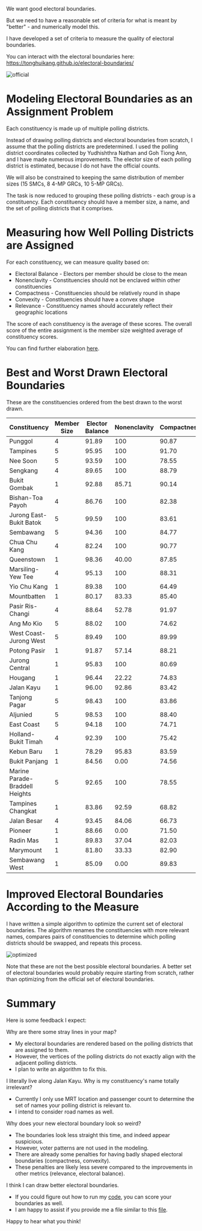 We want good electoral boundaries.

But we need to have a reasonable set of criteria for what is meant by "better" - and numerically model this.

I have developed a set of criteria to measure the quality of electoral boundaries.

You can interact with the electoral boundaries here: https://tonghuikang.github.io/electoral-boundaries/

![official](https://i.imgur.com/mNtLvK1.png)


# Modeling Electoral Boundaries as an Assignment Problem

Each constituency is made up of multiple polling districts.

Instead of drawing polling districts and electoral boundaries from scratch, I assume that the polling districts are predetermined.
I used the polling district coordinates collected by Yudhishthra Nathan and Goh Tiong Ann, and I have made numerous improvements.
The elector size of each polling district is estimated, because I do not have the official counts.

We will also be constrained to keeping the same distribution of member sizes (15 SMCs, 8 4-MP GRCs, 10 5-MP GRCs).

The task is now reduced to grouping these polling districts - each group is a constituency.
Each constituency should have a member size, a name, and the set of polling districts that it comprises.


# Measuring how Well Polling Districts are Assigned

For each constituency, we can measure quality based on:

- Electoral Balance - Electors per member should be close to the mean
- Nonenclavity - Constituencies should not be enclaved within other constituencies
- Compactness - Constituencies should be relatively round in shape
- Convexity - Constituencies should have a convex shape
- Relevance - Constituency names should accurately reflect their geographic locations

The score of each constituency is the average of these scores.
The overall score of the entire assignment is the member size weighted average of constituency scores.

You can find further elaboration [here](https://github.com/tonghuikang/electoral-boundaries/blob/master/SCORING.md).


# Best and Worst Drawn Electoral Boundaries

These are the constituencies ordered from the best drawn to the worst drawn.

| Constituency | Member Size | Elector Balance | Nonenclavity | Compactness | Convexity | Relevance | Constituency Score |
|--------------|-------------|-----------------|--------------|-------------|-----------|-----------|-------------------|
| Punggol | 4 | 91.89 | 100 | 90.87 | 81.94 | 100 | 91.89 |
| Tampines | 5 | 95.95 | 100 | 91.70 | 72.50 | 96.25 | 91.28 |
| Nee Soon | 5 | 93.59 | 100 | 78.55 | 87.88 | 94.00 | 90.80 |
| Sengkang | 4 | 89.65 | 100 | 88.79 | 88.06 | 95.12 | 89.65 |
| Bukit Gombak | 1 | 92.88 | 85.71 | 90.14 | 85.61 | 85.71 | 88.01 |
| Bishan-Toa Payoh | 4 | 86.76 | 100 | 82.38 | 88.26 | 76.57 | 86.76 |
| Jurong East-Bukit Batok | 5 | 99.59 | 100 | 83.61 | 60.87 | 67.62 | 82.34 |
| Sembawang | 5 | 94.36 | 100 | 84.77 | 77.83 | 54.34 | 82.26 |
| Chua Chu Kang | 4 | 82.24 | 100 | 90.77 | 81.70 | 80.06 | 82.24 |
| Queenstown | 1 | 98.36 | 40.00 | 87.85 | 91.12 | 90.91 | 81.65 |
| Marsiling-Yew Tee | 4 | 95.13 | 100 | 88.31 | 73.16 | 48.29 | 80.98 |
| Yio Chu Kang | 1 | 89.38 | 100 | 64.49 | 70.24 | 77.78 | 80.38 |
| Mountbatten | 1 | 80.17 | 83.33 | 85.40 | 82.34 | 57.15 | 77.68 |
| Pasir Ris-Changi | 4 | 88.64 | 52.78 | 91.97 | 84.71 | 68.94 | 77.41 |
| Ang Mo Kio | 5 | 88.02 | 100 | 74.62 | 70.72 | 49.09 | 76.49 |
| West Coast-Jurong West | 5 | 89.49 | 100 | 89.99 | 95.83 | 0.00 | 75.06 |
| Potong Pasir | 1 | 91.87 | 57.14 | 88.21 | 84.25 | 50.00 | 74.29 |
| Jurong Central | 1 | 95.83 | 100 | 80.69 | 88.74 | 0.00 | 73.05 |
| Hougang | 1 | 96.44 | 22.22 | 74.83 | 69.67 | 100 | 72.63 |
| Jalan Kayu | 1 | 96.00 | 92.86 | 83.42 | 87.73 | 0.00 | 72.00 |
| Tanjong Pagar | 5 | 98.43 | 100 | 83.86 | 66.71 | 7.58 | 71.32 |
| Aljunied | 5 | 98.53 | 100 | 88.40 | 69.30 | 0.00 | 71.25 |
| East Coast | 5 | 94.18 | 100 | 74.71 | 86.48 | 0.00 | 71.07 |
| Holland-Bukit Timah | 4 | 92.39 | 100 | 75.42 | 70.19 | 3.54 | 68.31 |
| Kebun Baru | 1 | 78.29 | 95.83 | 83.59 | 82.52 | 0.00 | 68.05 |
| Bukit Panjang | 1 | 84.56 | 0.00 | 74.56 | 76.60 | 100 | 67.14 |
| Marine Parade-Braddell Heights | 5 | 92.65 | 100 | 78.55 | 61.51 | 0.00 | 66.54 |
| Tampines Changkat | 1 | 83.86 | 92.59 | 68.82 | 67.76 | 0.00 | 62.61 |
| Jalan Besar | 4 | 93.45 | 84.06 | 66.73 | 63.34 | 4.76 | 62.47 |
| Pioneer | 1 | 88.66 | 0.00 | 71.50 | 77.59 | 66.67 | 60.88 |
| Radin Mas | 1 | 89.83 | 37.04 | 82.03 | 93.54 | 0.00 | 60.49 |
| Marymount | 1 | 81.80 | 33.33 | 82.90 | 81.58 | 14.29 | 58.78 |
| Sembawang West | 1 | 85.09 | 0.00 | 89.83 | 90.48 | 0.00 | 53.08 |


# Improved Electoral Boundaries According to the Measure

I have written a simple algorithm to optimize the current set of electoral boundaries.
The algorithm renames the constituencies with more relevant names, compares pairs of constituencies to determine which polling districts should be swapped, and repeats this process.

![optimized](https://i.imgur.com/DElL89P.png)

Note that these are not the best possible electoral boundaries.
A better set of electoral boundaries would probably require starting from scratch, rather than optimizing from the official set of electoral boundaries.


# Summary

Here is some feedback I expect:

Why are there some stray lines in your map?
- My electoral boundaries are rendered based on the polling districts that are assigned to them.
- However, the vertices of the polling districts do not exactly align with the adjacent polling districts.
- I plan to write an algorithm to fix this.


I literally live along Jalan Kayu. Why is my constituency's name totally irrelevant?
- Currently I only use MRT location and passenger count to determine the set of names your polling district is relevant to.
- I intend to consider road names as well.


Why does your new electoral boundary look so weird?
- The boundaries look less straight this time, and indeed appear suspicious.
- However, voter patterns are not used in the modeling.
- There are already some penalties for having badly shaped electoral boundaries (compactness, convexity).
- These penalties are likely less severe compared to the improvements in other metrics (relevance, electoral balance).


I think I can draw better electoral boundaries.
- If you could figure out how to run my [code](https://github.com/tonghuikang/electoral-boundaries), you can score your boundaries as well.
- I am happy to assist if you provide me a file similar to this [file](https://github.com/tonghuikang/electoral-boundaries/blob/master/assignments/official_ge_2025.json).


Happy to hear what you think!
